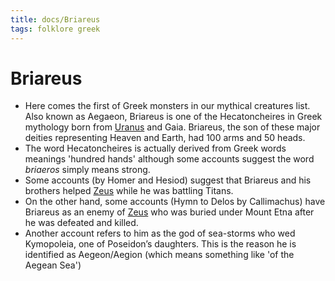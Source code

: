 ```yaml
---
title: docs/Briareus
tags: folklore greek
---
```


# Briareus

- Here comes the first of Greek monsters in our mythical creatures list. Also known as Aegaeon, Briareus is one of the Hecatoncheires in Greek mythology born from [Uranus](Uranus.md) and Gaia. Briareus, the son of these major deities representing Heaven and Earth, had 100 arms and 50 heads.
- The word Hecatoncheires is actually derived from Greek words meanings 'hundred hands' although some accounts suggest the word _briaeros_ simply means strong.
- Some accounts (by Homer and Hesiod) suggest that Briareus and his brothers helped [Zeus](Zeus.md) while he was battling Titans.
- On the other hand, some accounts (Hymn to Delos by Callimachus) have Briareus as an enemy of [Zeus](Zeus.md) who was buried under Mount Etna after he was defeated and killed.
- Another account refers to him as the god of sea-storms who wed Kymopoleia, one of Poseidon’s daughters. This is the reason he is identified as Aegeon/Aegion (which means something like 'of the Aegean Sea')
